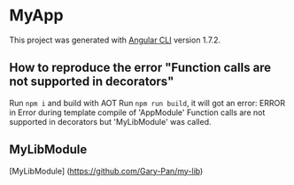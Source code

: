 # MyApp

This project was generated with [Angular CLI](https://github.com/angular/angular-cli) version 1.7.2.

## How to reproduce the error "Function calls are not supported in decorators"

Run `npm i` and build with AOT Run `npm run build`, it will got an error:
ERROR in Error during template compile of 'AppModule'
  Function calls are not supported in decorators but 'MyLibModule' was called.

## MyLibModule
[MyLibModule] (https://github.com/Gary-Pan/my-lib)
